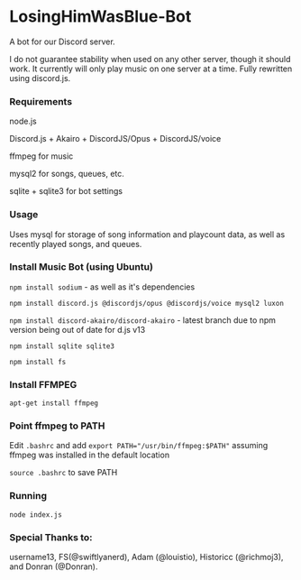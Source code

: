 # LosingHimWasBlue-Bot
A bot for our Discord server.

I do not guarantee stability when used on any other server, though it should work. It currently will only play music on one server at a time. Fully rewritten using discord.js.

### Requirements
node.js

Discord.js + Akairo + DiscordJS/Opus + DiscordJS/voice

ffmpeg for music

mysql2 for songs, queues, etc.

sqlite + sqlite3 for bot settings

### Usage
Uses mysql for storage of song information and playcount data, as well as recently played songs, and queues.

### Install Music Bot (using Ubuntu)
`npm install sodium` - as well as it's dependencies

`npm install discord.js @discordjs/opus @discordjs/voice mysql2 luxon`

`npm install discord-akairo/discord-akairo` - latest branch due to npm version being out of date for d.js v13

`npm install sqlite sqlite3`

`npm install fs`

### Install FFMPEG

`apt-get install ffmpeg`

### Point ffmpeg to PATH
Edit `.bashrc` and add `export PATH="/usr/bin/ffmpeg:$PATH"` assuming ffmpeg was installed in the default location

`source .bashrc` to save PATH

### Running
`node index.js`

### Special Thanks to:
username13, FS(@swiftlyanerd), Adam (@louistio), Historicc (@richmoj3), and Donran (@Donran). 
